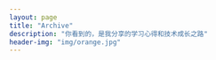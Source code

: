 ```yaml
---
layout: page
title: "Archive"
description: "你看到的，是我分享的学习心得和技术成长之路"
header-img: "img/orange.jpg"
---
```



